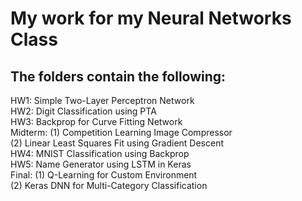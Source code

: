 # My work for my Neural Networks Class

## The folders contain the following:


 HW1: Simple Two-Layer Perceptron Network   
 HW2: Digit Classification using PTA    
 HW3: Backprop for Curve Fitting Network    
 Midterm: (1) Competition Learning Image Compressor    
          (2) Linear Least Squares Fit using Gradient Descent    
 HW4: MNIST Classification using Backprop   
 HW5: Name Generator using LSTM in Keras    
 Final: (1) Q-Learning for Custom Environment    
        (2) Keras DNN for Multi-Category Classification